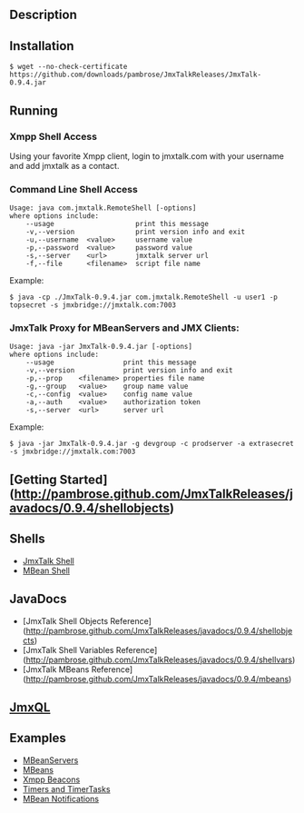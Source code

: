 ## Description

## Installation

	$ wget --no-check-certificate https://github.com/downloads/pambrose/JmxTalkReleases/JmxTalk-0.9.4.jar

## Running

### Xmpp Shell Access 

Using your favorite Xmpp client, login to jmxtalk.com with your username and add jmxtalk as a contact.

### Command Line Shell Access

	Usage: java com.jmxtalk.RemoteShell [-options]
	where options include:
		--usage                    print this message
		-v,--version               print version info and exit
		-u,--username  <value>     username value
		-p,--password  <value>     password value
		-s,--server    <url>       jmxtalk server url
		-f,--file      <filename>  script file name

Example:

    $ java -cp ./JmxTalk-0.9.4.jar com.jmxtalk.RemoteShell -u user1 -p topsecret -s jmxbridge://jmxtalk.com:7003

### JmxTalk Proxy for MBeanServers and JMX Clients:

	Usage: java -jar JmxTalk-0.9.4.jar [-options]
	where options include:
		--usage                 print this message
		-v,--version            print version info and exit
		-p,--prop    <filename> properties file name
		-g,--group   <value>    group name value
		-c,--config  <value>    config name value
		-a,--auth    <value>    authorization token
		-s,--server  <url>      server url

Example:

    $ java -jar JmxTalk-0.9.4.jar -g devgroup -c prodserver -a extrasecret -s jmxbridge://jmxtalk.com:7003

## [Getting Started] (http://pambrose.github.com/JmxTalkReleases/javadocs/0.9.4/shellobjects)

## Shells
* [JmxTalk Shell](https://github.com/pambrose/JmxTalkReleases/wiki/JmxTalk-Shell)
* [MBean Shell](https://github.com/pambrose/JmxTalkReleases/wiki/MBean-Shell)

## JavaDocs 
* [JmxTalk Shell Objects Reference] (http://pambrose.github.com/JmxTalkReleases/javadocs/0.9.4/shellobjects)
* [JmxTalk Shell Variables Reference] (http://pambrose.github.com/JmxTalkReleases/javadocs/0.9.4/shellvars)
* [JmxTalk MBeans Reference] (http://pambrose.github.com/JmxTalkReleases/javadocs/0.9.4/mbeans)

## [JmxQL](https://github.com/pambrose/JmxTalkReleases/wiki/JmxQL)

## Examples

* [MBeanServers](https://github.com/pambrose/JmxTalkReleases/wiki/MBeanServers)
* [MBeans](https://github.com/pambrose/JmxTalkReleases/wiki/MBeans)
* [Xmpp Beacons](https://github.com/pambrose/JmxTalkReleases/wiki/Beacons)
* [Timers and TimerTasks](https://github.com/pambrose/JmxTalkReleases/wiki/Timers)
* [MBean Notifications](https://github.com/pambrose/JmxTalkReleases/wiki/Notifications)


